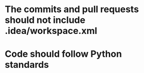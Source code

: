 # The commits and pull requests should not include .idea/workspace.xml
# Code should follow Python standards
